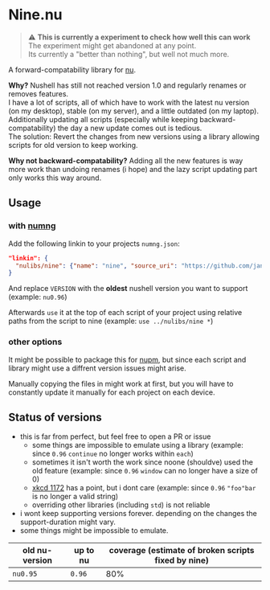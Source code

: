 # Nine.nu

> ⚠️ **This is currently a experiment to check how well this can work**  
> The experiment might get abandoned at any point.  
> Its currently a "better than nothing", but well not much more.

A forward-compatability library for [nu][].

**Why?** Nushell has still not reached version 1.0 and regularly renames or removes features.  
I have a lot of scripts, all of which have to work with the latest nu version (on my desktop), stable (on my server), and a little outdated (on my laptop).  
Additionally updating all scripts (especially while keeping backward-compatability) the day a new update comes out is tedious.  
The solution: Revert the changes from new versions using a library allowing scripts for old version to keep working.

**Why not backward-compatability?** Adding all the new features is way more work than undoing renames (i hope) and the lazy script updating part only works this way around.

## Usage 

### with [numng][]

Add the following linkin to your projects `numng.json`:

```json
"linkin": {
  "nulibs/nine": {"name": "nine", "source_uri": "https://github.com/jan9103/nine.nu", "git_ref": "VERSION"}
}
```

And replace `VERSION` with the **oldest** nushell version you want to support (example: `nu0.96`)

Afterwards `use` it at the top of each script of your project using relative paths from the script to nine (example: `use ../nulibs/nine *`)

### other options

It might be possible to package this for [nupm][], but since each script and library might use a diffrent version issues might arise.

Manually copying the files in might work at first, but you will have to constantly update it manually for each project on each device.

## Status of versions

* this is far from perfect, but feel free to open a PR or issue
  * some things are impossible to emulate using a library (example: since `0.96` `continue` no longer works within `each`)
  * sometimes it isn't worth the work since noone (shouldve) used the old feature (example: since `0.96` `window` can no longer have a size of 0)
  * [xkcd 1172](https://xkcd.com/1172/) has a point, but i dont care (example: since `0.96` `"foo"bar` is no longer a valid string)
  * overriding other libraries (including `std`) is not reliable
* i wont keep supporting versions forever. depending on the changes the support-duration might vary.
* some things might be impossible to emulate.

old nu-version | up to nu | coverage (estimate of broken scripts fixed by nine)
-------------- | -------- | ---------------------------------------------------
`nu0.95`       | `0.96`   | 80%



[nu]: https://nushell.sh
[numng]: https://github.com/jan9103/numng
[nupm]: https://github.com/nushell/nupm
